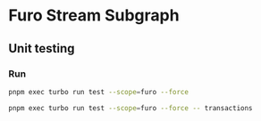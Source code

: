 # Furo Stream Subgraph

## Unit testing

### Run

```sh
pnpm exec turbo run test --scope=furo --force

pnpm exec turbo run test --scope=furo --force -- transactions
```
